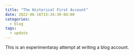 ```yaml
---
title: "The Historical First Account"
date: 2022-06-16T15:34:30-04:00
categories:
  - blog
tags:
  - update
---
```


This is an experimentaray attempt at writing a blog account.
